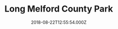 ---
date: 2018-08-22T12:55:54.000Z
title: Long Melford County Park
latitude: 52.0596030855866
longitude: 0.7082567673133937
category: checkin
---